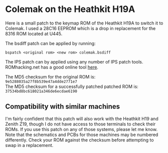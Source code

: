 Colemak on the Heathkit H19A
============================
Here is a small patch to the keymap ROM of the Heathkit H19A to switch it to
Colemak. I used a 28C16 EEPROM which is a drop in replacement for the 8316 ROM
located at U445.

The bsdiff patch can be applied by running:
```
bspatch <original rom> <new rom> colemak.bsdiff
```

The IPS patch can by applied using any number of IPS patch tools.
ROMhacking.net has a good online tool [here](https://www.romhacking.net/patch/).

The MD5 checksum for the original ROM is: `9e5288035a27f8b539e47a4dde2771e7`  
The MD5 checksum for a successfully patched patched ROM is: `37534bd8bc618021a346de6ecdae6190`

Compatibility with similar machines
-----------------------------------

I'm fairly confident that this patch will also work with the Heathkit H19 and
Zenith Z19, though I do not have access to those terminals to check their ROMs.
If you use this patch on any of those systems, please let me know. Note that
the schematics and PCBs for those machines may be numbered differently. Check
your ROM against the checksum before attempting to swap in a replacement.
